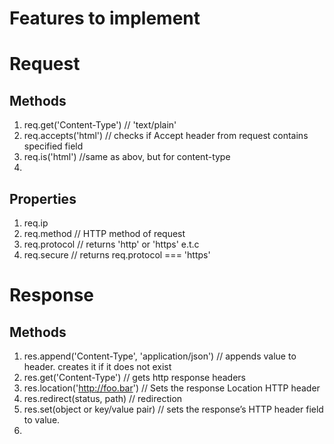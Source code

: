 # Features to implement

# Request

## Methods

1. req.get('Content-Type')
   // 'text/plain'
2. req.accepts('html')
   // checks if Accept header from request contains specified field
3. req.is('html')
   //same as abov, but for content-type
4.

## Properties

1. req.ip
2. req.method
   // HTTP method of request
3. req.protocol
   // returns 'http' or 'https' e.t.c
4. req.secure
   // returns req.protocol === 'https'

# Response

## Methods

1. res.append('Content-Type', 'application/json')
   // appends value to header. creates it if it does not exist
2. res.get('Content-Type')
   // gets http response headers
3. res.location('http://foo.bar')
   // Sets the response Location HTTP header
4. res.redirect(status, path)
   // redirection
5. res.set(object or key/value pair)
   // sets the response’s HTTP header field to value.
6.
